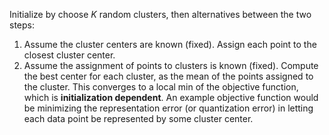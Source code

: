 Initialize by choose $K$ random clusters, then alternatives between the two steps: 
1. Assume the cluster centers are known (fixed). Assign each point to the closest cluster center. 
2. Assume the assignment of points to clusters is known (fixed). Compute the best center for each cluster, as the mean of the points assigned to the cluster. 
This converges to a local min of the objective function, which is **initialization dependent**. 
An example objective function would be minimizing the representation error (or quantization error) in letting each data point be represented by some cluster center. 